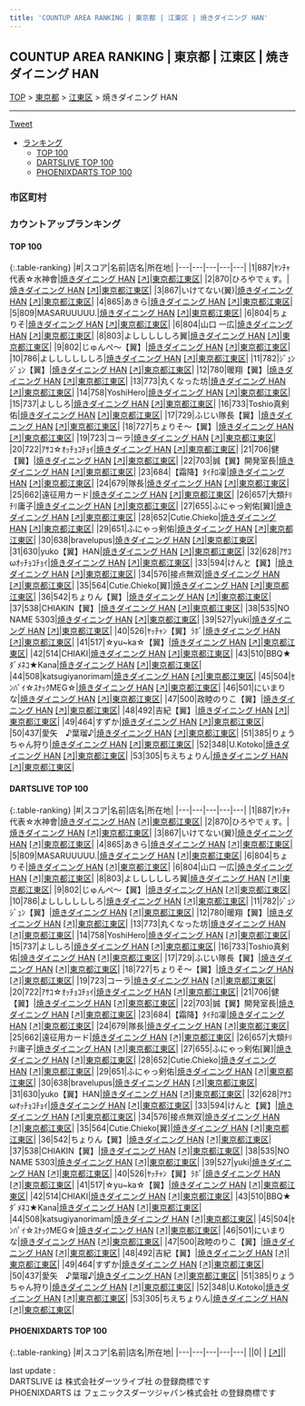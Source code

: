 ```yaml
---
title: 'COUNTUP AREA RANKING | 東京都 | 江東区 | 焼きダイニング HAN'
---
```

## COUNTUP AREA RANKING | 東京都 | 江東区 | 焼きダイニング HAN

[TOP](/darts/rank/) > [東京都](/darts/rank/東京都/) > [江東区](/darts/rank/東京都/江東区/) > 焼きダイニング HAN

___

<a href="https://twitter.com/share?ref_src=twsrc%5Etfw" data-text="COUNTUP AREA RANKING | 東京都江東区焼きダイニング HAN" class="twitter-share-button" data-hashtags="DARTSLIVE,PHOENIXDARTS,darts,ダーツ" data-show-count="false">Tweet</a>

* [ランキング](#カウントアップランキング)
    * [TOP 100](#top-100)
    * [DARTSLIVE TOP 100](#dartslive-top-100)
    * [PHOENIXDARTS TOP 100](#phoenixdarts-top-100)

### 市区町村

<ul>

</ul>

### カウントアップランキング

#### TOP 100



{:.table-ranking}
|#|スコア|名前|店名|所在地|
|---|---|---|---|---|
|1|887|<span class="rank-name-dl">ﾔﾝﾁｬ代表☆水神會</span>|<a href="/darts/rank/shops/5f47282a9f31ff1b774c926eb736cb5a.html">焼きダイニング HAN</a> <a href="https://search.dartslive.com/jp/shop/5f47282a9f31ff1b774c926eb736cb5a">[↗]</a>|<a href="/darts/rank/東京都/江東区">東京都江東区</a>|
|2|870|<span class="rank-name-dl">ひろやでぇす。</span>|<a href="/darts/rank/shops/5f47282a9f31ff1b774c926eb736cb5a.html">焼きダイニング HAN</a> <a href="https://search.dartslive.com/jp/shop/5f47282a9f31ff1b774c926eb736cb5a">[↗]</a>|<a href="/darts/rank/東京都/江東区">東京都江東区</a>|
|3|867|<span class="rank-name-dl">いけてない(翼)</span>|<a href="/darts/rank/shops/5f47282a9f31ff1b774c926eb736cb5a.html">焼きダイニング HAN</a> <a href="https://search.dartslive.com/jp/shop/5f47282a9f31ff1b774c926eb736cb5a">[↗]</a>|<a href="/darts/rank/東京都/江東区">東京都江東区</a>|
|4|865|<span class="rank-name-dl">あきら</span>|<a href="/darts/rank/shops/5f47282a9f31ff1b774c926eb736cb5a.html">焼きダイニング HAN</a> <a href="https://search.dartslive.com/jp/shop/5f47282a9f31ff1b774c926eb736cb5a">[↗]</a>|<a href="/darts/rank/東京都/江東区">東京都江東区</a>|
|5|809|<span class="rank-name-dl">MASARUUUUU.</span>|<a href="/darts/rank/shops/5f47282a9f31ff1b774c926eb736cb5a.html">焼きダイニング HAN</a> <a href="https://search.dartslive.com/jp/shop/5f47282a9f31ff1b774c926eb736cb5a">[↗]</a>|<a href="/darts/rank/東京都/江東区">東京都江東区</a>|
|6|804|<span class="rank-name-dl">ちょりそ</span>|<a href="/darts/rank/shops/5f47282a9f31ff1b774c926eb736cb5a.html">焼きダイニング HAN</a> <a href="https://search.dartslive.com/jp/shop/5f47282a9f31ff1b774c926eb736cb5a">[↗]</a>|<a href="/darts/rank/東京都/江東区">東京都江東区</a>|
|6|804|<span class="rank-name-dl">山口 一広</span>|<a href="/darts/rank/shops/5f47282a9f31ff1b774c926eb736cb5a.html">焼きダイニング HAN</a> <a href="https://search.dartslive.com/jp/shop/5f47282a9f31ff1b774c926eb736cb5a">[↗]</a>|<a href="/darts/rank/東京都/江東区">東京都江東区</a>|
|8|803|<span class="rank-name-dl">よしししししろ翼</span>|<a href="/darts/rank/shops/5f47282a9f31ff1b774c926eb736cb5a.html">焼きダイニング HAN</a> <a href="https://search.dartslive.com/jp/shop/5f47282a9f31ff1b774c926eb736cb5a">[↗]</a>|<a href="/darts/rank/東京都/江東区">東京都江東区</a>|
|9|802|<span class="rank-name-dl">じゅんぺ～【翼】</span>|<a href="/darts/rank/shops/5f47282a9f31ff1b774c926eb736cb5a.html">焼きダイニング HAN</a> <a href="https://search.dartslive.com/jp/shop/5f47282a9f31ff1b774c926eb736cb5a">[↗]</a>|<a href="/darts/rank/東京都/江東区">東京都江東区</a>|
|10|786|<span class="rank-name-dl">よししししししろ</span>|<a href="/darts/rank/shops/5f47282a9f31ff1b774c926eb736cb5a.html">焼きダイニング HAN</a> <a href="https://search.dartslive.com/jp/shop/5f47282a9f31ff1b774c926eb736cb5a">[↗]</a>|<a href="/darts/rank/東京都/江東区">東京都江東区</a>|
|11|782|<span class="rank-name-dl">ｼﾞｭﾝｼﾞｭﾝ【翼】</span>|<a href="/darts/rank/shops/5f47282a9f31ff1b774c926eb736cb5a.html">焼きダイニング HAN</a> <a href="https://search.dartslive.com/jp/shop/5f47282a9f31ff1b774c926eb736cb5a">[↗]</a>|<a href="/darts/rank/東京都/江東区">東京都江東区</a>|
|12|780|<span class="rank-name-dl">暖翔【翼】</span>|<a href="/darts/rank/shops/5f47282a9f31ff1b774c926eb736cb5a.html">焼きダイニング HAN</a> <a href="https://search.dartslive.com/jp/shop/5f47282a9f31ff1b774c926eb736cb5a">[↗]</a>|<a href="/darts/rank/東京都/江東区">東京都江東区</a>|
|13|773|<span class="rank-name-dl">丸くなった坊</span>|<a href="/darts/rank/shops/5f47282a9f31ff1b774c926eb736cb5a.html">焼きダイニング HAN</a> <a href="https://search.dartslive.com/jp/shop/5f47282a9f31ff1b774c926eb736cb5a">[↗]</a>|<a href="/darts/rank/東京都/江東区">東京都江東区</a>|
|14|758|<span class="rank-name-dl">YoshiHero</span>|<a href="/darts/rank/shops/5f47282a9f31ff1b774c926eb736cb5a.html">焼きダイニング HAN</a> <a href="https://search.dartslive.com/jp/shop/5f47282a9f31ff1b774c926eb736cb5a">[↗]</a>|<a href="/darts/rank/東京都/江東区">東京都江東区</a>|
|15|737|<span class="rank-name-dl">よししろ</span>|<a href="/darts/rank/shops/5f47282a9f31ff1b774c926eb736cb5a.html">焼きダイニング HAN</a> <a href="https://search.dartslive.com/jp/shop/5f47282a9f31ff1b774c926eb736cb5a">[↗]</a>|<a href="/darts/rank/東京都/江東区">東京都江東区</a>|
|16|733|<span class="rank-name-dl">Toshio真剣佑</span>|<a href="/darts/rank/shops/5f47282a9f31ff1b774c926eb736cb5a.html">焼きダイニング HAN</a> <a href="https://search.dartslive.com/jp/shop/5f47282a9f31ff1b774c926eb736cb5a">[↗]</a>|<a href="/darts/rank/東京都/江東区">東京都江東区</a>|
|17|729|<span class="rank-name-dl">ふじい隊長【翼】</span>|<a href="/darts/rank/shops/5f47282a9f31ff1b774c926eb736cb5a.html">焼きダイニング HAN</a> <a href="https://search.dartslive.com/jp/shop/5f47282a9f31ff1b774c926eb736cb5a">[↗]</a>|<a href="/darts/rank/東京都/江東区">東京都江東区</a>|
|18|727|<span class="rank-name-dl">ちょりそ～【翼】</span>|<a href="/darts/rank/shops/5f47282a9f31ff1b774c926eb736cb5a.html">焼きダイニング HAN</a> <a href="https://search.dartslive.com/jp/shop/5f47282a9f31ff1b774c926eb736cb5a">[↗]</a>|<a href="/darts/rank/東京都/江東区">東京都江東区</a>|
|19|723|<span class="rank-name-dl">コーラ</span>|<a href="/darts/rank/shops/5f47282a9f31ff1b774c926eb736cb5a.html">焼きダイニング HAN</a> <a href="https://search.dartslive.com/jp/shop/5f47282a9f31ff1b774c926eb736cb5a">[↗]</a>|<a href="/darts/rank/東京都/江東区">東京都江東区</a>|
|20|722|<span class="rank-name-dl">ｱｻｺ☆ｵｯﾁｮｺﾁｮｲ</span>|<a href="/darts/rank/shops/5f47282a9f31ff1b774c926eb736cb5a.html">焼きダイニング HAN</a> <a href="https://search.dartslive.com/jp/shop/5f47282a9f31ff1b774c926eb736cb5a">[↗]</a>|<a href="/darts/rank/東京都/江東区">東京都江東区</a>|
|21|706|<span class="rank-name-dl">健【翼】</span>|<a href="/darts/rank/shops/5f47282a9f31ff1b774c926eb736cb5a.html">焼きダイニング HAN</a> <a href="https://search.dartslive.com/jp/shop/5f47282a9f31ff1b774c926eb736cb5a">[↗]</a>|<a href="/darts/rank/東京都/江東区">東京都江東区</a>|
|22|703|<span class="rank-name-dl">誠【翼】開発室長</span>|<a href="/darts/rank/shops/5f47282a9f31ff1b774c926eb736cb5a.html">焼きダイニング HAN</a> <a href="https://search.dartslive.com/jp/shop/5f47282a9f31ff1b774c926eb736cb5a">[↗]</a>|<a href="/darts/rank/東京都/江東区">東京都江東区</a>|
|23|684|<span class="rank-name-dl">【霜降】ﾀｲﾁﾛ凜</span>|<a href="/darts/rank/shops/5f47282a9f31ff1b774c926eb736cb5a.html">焼きダイニング HAN</a> <a href="https://search.dartslive.com/jp/shop/5f47282a9f31ff1b774c926eb736cb5a">[↗]</a>|<a href="/darts/rank/東京都/江東区">東京都江東区</a>|
|24|679|<span class="rank-name-dl">隊長</span>|<a href="/darts/rank/shops/5f47282a9f31ff1b774c926eb736cb5a.html">焼きダイニング HAN</a> <a href="https://search.dartslive.com/jp/shop/5f47282a9f31ff1b774c926eb736cb5a">[↗]</a>|<a href="/darts/rank/東京都/江東区">東京都江東区</a>|
|25|662|<span class="rank-name-dl">遠征用カード</span>|<a href="/darts/rank/shops/5f47282a9f31ff1b774c926eb736cb5a.html">焼きダイニング HAN</a> <a href="https://search.dartslive.com/jp/shop/5f47282a9f31ff1b774c926eb736cb5a">[↗]</a>|<a href="/darts/rank/東京都/江東区">東京都江東区</a>|
|26|657|<span class="rank-name-dl">大類ﾁﾘﾁﾘ庸子</span>|<a href="/darts/rank/shops/5f47282a9f31ff1b774c926eb736cb5a.html">焼きダイニング HAN</a> <a href="https://search.dartslive.com/jp/shop/5f47282a9f31ff1b774c926eb736cb5a">[↗]</a>|<a href="/darts/rank/東京都/江東区">東京都江東区</a>|
|27|655|<span class="rank-name-dl">ふにゃっ剣佑[翼]</span>|<a href="/darts/rank/shops/5f47282a9f31ff1b774c926eb736cb5a.html">焼きダイニング HAN</a> <a href="https://search.dartslive.com/jp/shop/5f47282a9f31ff1b774c926eb736cb5a">[↗]</a>|<a href="/darts/rank/東京都/江東区">東京都江東区</a>|
|28|652|<span class="rank-name-dl">Cutie.Chieko</span>|<a href="/darts/rank/shops/5f47282a9f31ff1b774c926eb736cb5a.html">焼きダイニング HAN</a> <a href="https://search.dartslive.com/jp/shop/5f47282a9f31ff1b774c926eb736cb5a">[↗]</a>|<a href="/darts/rank/東京都/江東区">東京都江東区</a>|
|29|651|<span class="rank-name-dl">ふにゃっ剣佑</span>|<a href="/darts/rank/shops/5f47282a9f31ff1b774c926eb736cb5a.html">焼きダイニング HAN</a> <a href="https://search.dartslive.com/jp/shop/5f47282a9f31ff1b774c926eb736cb5a">[↗]</a>|<a href="/darts/rank/東京都/江東区">東京都江東区</a>|
|30|638|<span class="rank-name-dl">bravelupus</span>|<a href="/darts/rank/shops/5f47282a9f31ff1b774c926eb736cb5a.html">焼きダイニング HAN</a> <a href="https://search.dartslive.com/jp/shop/5f47282a9f31ff1b774c926eb736cb5a">[↗]</a>|<a href="/darts/rank/東京都/江東区">東京都江東区</a>|
|31|630|<span class="rank-name-dl">yuko【翼】HAN</span>|<a href="/darts/rank/shops/5f47282a9f31ff1b774c926eb736cb5a.html">焼きダイニング HAN</a> <a href="https://search.dartslive.com/jp/shop/5f47282a9f31ff1b774c926eb736cb5a">[↗]</a>|<a href="/darts/rank/東京都/江東区">東京都江東区</a>|
|32|628|<span class="rank-name-dl">ｱｻｺωｵｯﾁｮｺﾁｮｲ</span>|<a href="/darts/rank/shops/5f47282a9f31ff1b774c926eb736cb5a.html">焼きダイニング HAN</a> <a href="https://search.dartslive.com/jp/shop/5f47282a9f31ff1b774c926eb736cb5a">[↗]</a>|<a href="/darts/rank/東京都/江東区">東京都江東区</a>|
|33|594|<span class="rank-name-dl">けんと【翼】</span>|<a href="/darts/rank/shops/5f47282a9f31ff1b774c926eb736cb5a.html">焼きダイニング HAN</a> <a href="https://search.dartslive.com/jp/shop/5f47282a9f31ff1b774c926eb736cb5a">[↗]</a>|<a href="/darts/rank/東京都/江東区">東京都江東区</a>|
|34|576|<span class="rank-name-dl">接点無双</span>|<a href="/darts/rank/shops/5f47282a9f31ff1b774c926eb736cb5a.html">焼きダイニング HAN</a> <a href="https://search.dartslive.com/jp/shop/5f47282a9f31ff1b774c926eb736cb5a">[↗]</a>|<a href="/darts/rank/東京都/江東区">東京都江東区</a>|
|35|564|<span class="rank-name-dl">Cutie.Chieko[翼]</span>|<a href="/darts/rank/shops/5f47282a9f31ff1b774c926eb736cb5a.html">焼きダイニング HAN</a> <a href="https://search.dartslive.com/jp/shop/5f47282a9f31ff1b774c926eb736cb5a">[↗]</a>|<a href="/darts/rank/東京都/江東区">東京都江東区</a>|
|36|542|<span class="rank-name-dl">ちょりん【翼】</span>|<a href="/darts/rank/shops/5f47282a9f31ff1b774c926eb736cb5a.html">焼きダイニング HAN</a> <a href="https://search.dartslive.com/jp/shop/5f47282a9f31ff1b774c926eb736cb5a">[↗]</a>|<a href="/darts/rank/東京都/江東区">東京都江東区</a>|
|37|538|<span class="rank-name-dl">CHIAKIN【翼】</span>|<a href="/darts/rank/shops/5f47282a9f31ff1b774c926eb736cb5a.html">焼きダイニング HAN</a> <a href="https://search.dartslive.com/jp/shop/5f47282a9f31ff1b774c926eb736cb5a">[↗]</a>|<a href="/darts/rank/東京都/江東区">東京都江東区</a>|
|38|535|<span class="rank-name-dl">NO NAME 5303</span>|<a href="/darts/rank/shops/5f47282a9f31ff1b774c926eb736cb5a.html">焼きダイニング HAN</a> <a href="https://search.dartslive.com/jp/shop/5f47282a9f31ff1b774c926eb736cb5a">[↗]</a>|<a href="/darts/rank/東京都/江東区">東京都江東区</a>|
|39|527|<span class="rank-name-dl">yuki</span>|<a href="/darts/rank/shops/5f47282a9f31ff1b774c926eb736cb5a.html">焼きダイニング HAN</a> <a href="https://search.dartslive.com/jp/shop/5f47282a9f31ff1b774c926eb736cb5a">[↗]</a>|<a href="/darts/rank/東京都/江東区">東京都江東区</a>|
|40|526|<span class="rank-name-dl">ﾔｯﾁｬﾝ【翼】ﾗﾎﾞ</span>|<a href="/darts/rank/shops/5f47282a9f31ff1b774c926eb736cb5a.html">焼きダイニング HAN</a> <a href="https://search.dartslive.com/jp/shop/5f47282a9f31ff1b774c926eb736cb5a">[↗]</a>|<a href="/darts/rank/東京都/江東区">東京都江東区</a>|
|41|517|<span class="rank-name-dl">☆yu~ka☆【翼】</span>|<a href="/darts/rank/shops/5f47282a9f31ff1b774c926eb736cb5a.html">焼きダイニング HAN</a> <a href="https://search.dartslive.com/jp/shop/5f47282a9f31ff1b774c926eb736cb5a">[↗]</a>|<a href="/darts/rank/東京都/江東区">東京都江東区</a>|
|42|514|<span class="rank-name-dl">CHIAKI</span>|<a href="/darts/rank/shops/5f47282a9f31ff1b774c926eb736cb5a.html">焼きダイニング HAN</a> <a href="https://search.dartslive.com/jp/shop/5f47282a9f31ff1b774c926eb736cb5a">[↗]</a>|<a href="/darts/rank/東京都/江東区">東京都江東区</a>|
|43|510|<span class="rank-name-dl">BBQ★ﾀﾞﾒﾈｺ★Kana</span>|<a href="/darts/rank/shops/5f47282a9f31ff1b774c926eb736cb5a.html">焼きダイニング HAN</a> <a href="https://search.dartslive.com/jp/shop/5f47282a9f31ff1b774c926eb736cb5a">[↗]</a>|<a href="/darts/rank/東京都/江東区">東京都江東区</a>|
|44|508|<span class="rank-name-dl">katsugiyanorimam</span>|<a href="/darts/rank/shops/5f47282a9f31ff1b774c926eb736cb5a.html">焼きダイニング HAN</a> <a href="https://search.dartslive.com/jp/shop/5f47282a9f31ff1b774c926eb736cb5a">[↗]</a>|<a href="/darts/rank/東京都/江東区">東京都江東区</a>|
|45|504|<span class="rank-name-dl">ｾﾝﾊﾟｲ☆ｽﾅｯｸMEG☆</span>|<a href="/darts/rank/shops/5f47282a9f31ff1b774c926eb736cb5a.html">焼きダイニング HAN</a> <a href="https://search.dartslive.com/jp/shop/5f47282a9f31ff1b774c926eb736cb5a">[↗]</a>|<a href="/darts/rank/東京都/江東区">東京都江東区</a>|
|46|501|<span class="rank-name-dl">にいまりな</span>|<a href="/darts/rank/shops/5f47282a9f31ff1b774c926eb736cb5a.html">焼きダイニング HAN</a> <a href="https://search.dartslive.com/jp/shop/5f47282a9f31ff1b774c926eb736cb5a">[↗]</a>|<a href="/darts/rank/東京都/江東区">東京都江東区</a>|
|47|500|<span class="rank-name-dl">政睦のりこ【翼】</span>|<a href="/darts/rank/shops/5f47282a9f31ff1b774c926eb736cb5a.html">焼きダイニング HAN</a> <a href="https://search.dartslive.com/jp/shop/5f47282a9f31ff1b774c926eb736cb5a">[↗]</a>|<a href="/darts/rank/東京都/江東区">東京都江東区</a>|
|48|492|<span class="rank-name-dl">吉紀【翼】</span>|<a href="/darts/rank/shops/5f47282a9f31ff1b774c926eb736cb5a.html">焼きダイニング HAN</a> <a href="https://search.dartslive.com/jp/shop/5f47282a9f31ff1b774c926eb736cb5a">[↗]</a>|<a href="/darts/rank/東京都/江東区">東京都江東区</a>|
|49|464|<span class="rank-name-dl">すずか</span>|<a href="/darts/rank/shops/5f47282a9f31ff1b774c926eb736cb5a.html">焼きダイニング HAN</a> <a href="https://search.dartslive.com/jp/shop/5f47282a9f31ff1b774c926eb736cb5a">[↗]</a>|<a href="/darts/rank/東京都/江東区">東京都江東区</a>|
|50|437|<span class="rank-name-dl">愛矢　♪葉瑠♪</span>|<a href="/darts/rank/shops/5f47282a9f31ff1b774c926eb736cb5a.html">焼きダイニング HAN</a> <a href="https://search.dartslive.com/jp/shop/5f47282a9f31ff1b774c926eb736cb5a">[↗]</a>|<a href="/darts/rank/東京都/江東区">東京都江東区</a>|
|51|385|<span class="rank-name-dl">りょうちゃん狩り</span>|<a href="/darts/rank/shops/5f47282a9f31ff1b774c926eb736cb5a.html">焼きダイニング HAN</a> <a href="https://search.dartslive.com/jp/shop/5f47282a9f31ff1b774c926eb736cb5a">[↗]</a>|<a href="/darts/rank/東京都/江東区">東京都江東区</a>|
|52|348|<span class="rank-name-dl">U.Kotoko</span>|<a href="/darts/rank/shops/5f47282a9f31ff1b774c926eb736cb5a.html">焼きダイニング HAN</a> <a href="https://search.dartslive.com/jp/shop/5f47282a9f31ff1b774c926eb736cb5a">[↗]</a>|<a href="/darts/rank/東京都/江東区">東京都江東区</a>|
|53|305|<span class="rank-name-dl">ちえちょりん</span>|<a href="/darts/rank/shops/5f47282a9f31ff1b774c926eb736cb5a.html">焼きダイニング HAN</a> <a href="https://search.dartslive.com/jp/shop/5f47282a9f31ff1b774c926eb736cb5a">[↗]</a>|<a href="/darts/rank/東京都/江東区">東京都江東区</a>|


#### DARTSLIVE TOP 100



{:.table-ranking}
|#|スコア|名前|店名|所在地|
|---|---|---|---|---|
|1|887|<span class="rank-name-dl">ﾔﾝﾁｬ代表☆水神會</span>|<a href="/darts/rank/shops/5f47282a9f31ff1b774c926eb736cb5a.html">焼きダイニング HAN</a> <a href="https://search.dartslive.com/jp/shop/5f47282a9f31ff1b774c926eb736cb5a">[↗]</a>|<a href="/darts/rank/東京都/江東区">東京都江東区</a>|
|2|870|<span class="rank-name-dl">ひろやでぇす。</span>|<a href="/darts/rank/shops/5f47282a9f31ff1b774c926eb736cb5a.html">焼きダイニング HAN</a> <a href="https://search.dartslive.com/jp/shop/5f47282a9f31ff1b774c926eb736cb5a">[↗]</a>|<a href="/darts/rank/東京都/江東区">東京都江東区</a>|
|3|867|<span class="rank-name-dl">いけてない(翼)</span>|<a href="/darts/rank/shops/5f47282a9f31ff1b774c926eb736cb5a.html">焼きダイニング HAN</a> <a href="https://search.dartslive.com/jp/shop/5f47282a9f31ff1b774c926eb736cb5a">[↗]</a>|<a href="/darts/rank/東京都/江東区">東京都江東区</a>|
|4|865|<span class="rank-name-dl">あきら</span>|<a href="/darts/rank/shops/5f47282a9f31ff1b774c926eb736cb5a.html">焼きダイニング HAN</a> <a href="https://search.dartslive.com/jp/shop/5f47282a9f31ff1b774c926eb736cb5a">[↗]</a>|<a href="/darts/rank/東京都/江東区">東京都江東区</a>|
|5|809|<span class="rank-name-dl">MASARUUUUU.</span>|<a href="/darts/rank/shops/5f47282a9f31ff1b774c926eb736cb5a.html">焼きダイニング HAN</a> <a href="https://search.dartslive.com/jp/shop/5f47282a9f31ff1b774c926eb736cb5a">[↗]</a>|<a href="/darts/rank/東京都/江東区">東京都江東区</a>|
|6|804|<span class="rank-name-dl">ちょりそ</span>|<a href="/darts/rank/shops/5f47282a9f31ff1b774c926eb736cb5a.html">焼きダイニング HAN</a> <a href="https://search.dartslive.com/jp/shop/5f47282a9f31ff1b774c926eb736cb5a">[↗]</a>|<a href="/darts/rank/東京都/江東区">東京都江東区</a>|
|6|804|<span class="rank-name-dl">山口 一広</span>|<a href="/darts/rank/shops/5f47282a9f31ff1b774c926eb736cb5a.html">焼きダイニング HAN</a> <a href="https://search.dartslive.com/jp/shop/5f47282a9f31ff1b774c926eb736cb5a">[↗]</a>|<a href="/darts/rank/東京都/江東区">東京都江東区</a>|
|8|803|<span class="rank-name-dl">よしししししろ翼</span>|<a href="/darts/rank/shops/5f47282a9f31ff1b774c926eb736cb5a.html">焼きダイニング HAN</a> <a href="https://search.dartslive.com/jp/shop/5f47282a9f31ff1b774c926eb736cb5a">[↗]</a>|<a href="/darts/rank/東京都/江東区">東京都江東区</a>|
|9|802|<span class="rank-name-dl">じゅんぺ～【翼】</span>|<a href="/darts/rank/shops/5f47282a9f31ff1b774c926eb736cb5a.html">焼きダイニング HAN</a> <a href="https://search.dartslive.com/jp/shop/5f47282a9f31ff1b774c926eb736cb5a">[↗]</a>|<a href="/darts/rank/東京都/江東区">東京都江東区</a>|
|10|786|<span class="rank-name-dl">よししししししろ</span>|<a href="/darts/rank/shops/5f47282a9f31ff1b774c926eb736cb5a.html">焼きダイニング HAN</a> <a href="https://search.dartslive.com/jp/shop/5f47282a9f31ff1b774c926eb736cb5a">[↗]</a>|<a href="/darts/rank/東京都/江東区">東京都江東区</a>|
|11|782|<span class="rank-name-dl">ｼﾞｭﾝｼﾞｭﾝ【翼】</span>|<a href="/darts/rank/shops/5f47282a9f31ff1b774c926eb736cb5a.html">焼きダイニング HAN</a> <a href="https://search.dartslive.com/jp/shop/5f47282a9f31ff1b774c926eb736cb5a">[↗]</a>|<a href="/darts/rank/東京都/江東区">東京都江東区</a>|
|12|780|<span class="rank-name-dl">暖翔【翼】</span>|<a href="/darts/rank/shops/5f47282a9f31ff1b774c926eb736cb5a.html">焼きダイニング HAN</a> <a href="https://search.dartslive.com/jp/shop/5f47282a9f31ff1b774c926eb736cb5a">[↗]</a>|<a href="/darts/rank/東京都/江東区">東京都江東区</a>|
|13|773|<span class="rank-name-dl">丸くなった坊</span>|<a href="/darts/rank/shops/5f47282a9f31ff1b774c926eb736cb5a.html">焼きダイニング HAN</a> <a href="https://search.dartslive.com/jp/shop/5f47282a9f31ff1b774c926eb736cb5a">[↗]</a>|<a href="/darts/rank/東京都/江東区">東京都江東区</a>|
|14|758|<span class="rank-name-dl">YoshiHero</span>|<a href="/darts/rank/shops/5f47282a9f31ff1b774c926eb736cb5a.html">焼きダイニング HAN</a> <a href="https://search.dartslive.com/jp/shop/5f47282a9f31ff1b774c926eb736cb5a">[↗]</a>|<a href="/darts/rank/東京都/江東区">東京都江東区</a>|
|15|737|<span class="rank-name-dl">よししろ</span>|<a href="/darts/rank/shops/5f47282a9f31ff1b774c926eb736cb5a.html">焼きダイニング HAN</a> <a href="https://search.dartslive.com/jp/shop/5f47282a9f31ff1b774c926eb736cb5a">[↗]</a>|<a href="/darts/rank/東京都/江東区">東京都江東区</a>|
|16|733|<span class="rank-name-dl">Toshio真剣佑</span>|<a href="/darts/rank/shops/5f47282a9f31ff1b774c926eb736cb5a.html">焼きダイニング HAN</a> <a href="https://search.dartslive.com/jp/shop/5f47282a9f31ff1b774c926eb736cb5a">[↗]</a>|<a href="/darts/rank/東京都/江東区">東京都江東区</a>|
|17|729|<span class="rank-name-dl">ふじい隊長【翼】</span>|<a href="/darts/rank/shops/5f47282a9f31ff1b774c926eb736cb5a.html">焼きダイニング HAN</a> <a href="https://search.dartslive.com/jp/shop/5f47282a9f31ff1b774c926eb736cb5a">[↗]</a>|<a href="/darts/rank/東京都/江東区">東京都江東区</a>|
|18|727|<span class="rank-name-dl">ちょりそ～【翼】</span>|<a href="/darts/rank/shops/5f47282a9f31ff1b774c926eb736cb5a.html">焼きダイニング HAN</a> <a href="https://search.dartslive.com/jp/shop/5f47282a9f31ff1b774c926eb736cb5a">[↗]</a>|<a href="/darts/rank/東京都/江東区">東京都江東区</a>|
|19|723|<span class="rank-name-dl">コーラ</span>|<a href="/darts/rank/shops/5f47282a9f31ff1b774c926eb736cb5a.html">焼きダイニング HAN</a> <a href="https://search.dartslive.com/jp/shop/5f47282a9f31ff1b774c926eb736cb5a">[↗]</a>|<a href="/darts/rank/東京都/江東区">東京都江東区</a>|
|20|722|<span class="rank-name-dl">ｱｻｺ☆ｵｯﾁｮｺﾁｮｲ</span>|<a href="/darts/rank/shops/5f47282a9f31ff1b774c926eb736cb5a.html">焼きダイニング HAN</a> <a href="https://search.dartslive.com/jp/shop/5f47282a9f31ff1b774c926eb736cb5a">[↗]</a>|<a href="/darts/rank/東京都/江東区">東京都江東区</a>|
|21|706|<span class="rank-name-dl">健【翼】</span>|<a href="/darts/rank/shops/5f47282a9f31ff1b774c926eb736cb5a.html">焼きダイニング HAN</a> <a href="https://search.dartslive.com/jp/shop/5f47282a9f31ff1b774c926eb736cb5a">[↗]</a>|<a href="/darts/rank/東京都/江東区">東京都江東区</a>|
|22|703|<span class="rank-name-dl">誠【翼】開発室長</span>|<a href="/darts/rank/shops/5f47282a9f31ff1b774c926eb736cb5a.html">焼きダイニング HAN</a> <a href="https://search.dartslive.com/jp/shop/5f47282a9f31ff1b774c926eb736cb5a">[↗]</a>|<a href="/darts/rank/東京都/江東区">東京都江東区</a>|
|23|684|<span class="rank-name-dl">【霜降】ﾀｲﾁﾛ凜</span>|<a href="/darts/rank/shops/5f47282a9f31ff1b774c926eb736cb5a.html">焼きダイニング HAN</a> <a href="https://search.dartslive.com/jp/shop/5f47282a9f31ff1b774c926eb736cb5a">[↗]</a>|<a href="/darts/rank/東京都/江東区">東京都江東区</a>|
|24|679|<span class="rank-name-dl">隊長</span>|<a href="/darts/rank/shops/5f47282a9f31ff1b774c926eb736cb5a.html">焼きダイニング HAN</a> <a href="https://search.dartslive.com/jp/shop/5f47282a9f31ff1b774c926eb736cb5a">[↗]</a>|<a href="/darts/rank/東京都/江東区">東京都江東区</a>|
|25|662|<span class="rank-name-dl">遠征用カード</span>|<a href="/darts/rank/shops/5f47282a9f31ff1b774c926eb736cb5a.html">焼きダイニング HAN</a> <a href="https://search.dartslive.com/jp/shop/5f47282a9f31ff1b774c926eb736cb5a">[↗]</a>|<a href="/darts/rank/東京都/江東区">東京都江東区</a>|
|26|657|<span class="rank-name-dl">大類ﾁﾘﾁﾘ庸子</span>|<a href="/darts/rank/shops/5f47282a9f31ff1b774c926eb736cb5a.html">焼きダイニング HAN</a> <a href="https://search.dartslive.com/jp/shop/5f47282a9f31ff1b774c926eb736cb5a">[↗]</a>|<a href="/darts/rank/東京都/江東区">東京都江東区</a>|
|27|655|<span class="rank-name-dl">ふにゃっ剣佑[翼]</span>|<a href="/darts/rank/shops/5f47282a9f31ff1b774c926eb736cb5a.html">焼きダイニング HAN</a> <a href="https://search.dartslive.com/jp/shop/5f47282a9f31ff1b774c926eb736cb5a">[↗]</a>|<a href="/darts/rank/東京都/江東区">東京都江東区</a>|
|28|652|<span class="rank-name-dl">Cutie.Chieko</span>|<a href="/darts/rank/shops/5f47282a9f31ff1b774c926eb736cb5a.html">焼きダイニング HAN</a> <a href="https://search.dartslive.com/jp/shop/5f47282a9f31ff1b774c926eb736cb5a">[↗]</a>|<a href="/darts/rank/東京都/江東区">東京都江東区</a>|
|29|651|<span class="rank-name-dl">ふにゃっ剣佑</span>|<a href="/darts/rank/shops/5f47282a9f31ff1b774c926eb736cb5a.html">焼きダイニング HAN</a> <a href="https://search.dartslive.com/jp/shop/5f47282a9f31ff1b774c926eb736cb5a">[↗]</a>|<a href="/darts/rank/東京都/江東区">東京都江東区</a>|
|30|638|<span class="rank-name-dl">bravelupus</span>|<a href="/darts/rank/shops/5f47282a9f31ff1b774c926eb736cb5a.html">焼きダイニング HAN</a> <a href="https://search.dartslive.com/jp/shop/5f47282a9f31ff1b774c926eb736cb5a">[↗]</a>|<a href="/darts/rank/東京都/江東区">東京都江東区</a>|
|31|630|<span class="rank-name-dl">yuko【翼】HAN</span>|<a href="/darts/rank/shops/5f47282a9f31ff1b774c926eb736cb5a.html">焼きダイニング HAN</a> <a href="https://search.dartslive.com/jp/shop/5f47282a9f31ff1b774c926eb736cb5a">[↗]</a>|<a href="/darts/rank/東京都/江東区">東京都江東区</a>|
|32|628|<span class="rank-name-dl">ｱｻｺωｵｯﾁｮｺﾁｮｲ</span>|<a href="/darts/rank/shops/5f47282a9f31ff1b774c926eb736cb5a.html">焼きダイニング HAN</a> <a href="https://search.dartslive.com/jp/shop/5f47282a9f31ff1b774c926eb736cb5a">[↗]</a>|<a href="/darts/rank/東京都/江東区">東京都江東区</a>|
|33|594|<span class="rank-name-dl">けんと【翼】</span>|<a href="/darts/rank/shops/5f47282a9f31ff1b774c926eb736cb5a.html">焼きダイニング HAN</a> <a href="https://search.dartslive.com/jp/shop/5f47282a9f31ff1b774c926eb736cb5a">[↗]</a>|<a href="/darts/rank/東京都/江東区">東京都江東区</a>|
|34|576|<span class="rank-name-dl">接点無双</span>|<a href="/darts/rank/shops/5f47282a9f31ff1b774c926eb736cb5a.html">焼きダイニング HAN</a> <a href="https://search.dartslive.com/jp/shop/5f47282a9f31ff1b774c926eb736cb5a">[↗]</a>|<a href="/darts/rank/東京都/江東区">東京都江東区</a>|
|35|564|<span class="rank-name-dl">Cutie.Chieko[翼]</span>|<a href="/darts/rank/shops/5f47282a9f31ff1b774c926eb736cb5a.html">焼きダイニング HAN</a> <a href="https://search.dartslive.com/jp/shop/5f47282a9f31ff1b774c926eb736cb5a">[↗]</a>|<a href="/darts/rank/東京都/江東区">東京都江東区</a>|
|36|542|<span class="rank-name-dl">ちょりん【翼】</span>|<a href="/darts/rank/shops/5f47282a9f31ff1b774c926eb736cb5a.html">焼きダイニング HAN</a> <a href="https://search.dartslive.com/jp/shop/5f47282a9f31ff1b774c926eb736cb5a">[↗]</a>|<a href="/darts/rank/東京都/江東区">東京都江東区</a>|
|37|538|<span class="rank-name-dl">CHIAKIN【翼】</span>|<a href="/darts/rank/shops/5f47282a9f31ff1b774c926eb736cb5a.html">焼きダイニング HAN</a> <a href="https://search.dartslive.com/jp/shop/5f47282a9f31ff1b774c926eb736cb5a">[↗]</a>|<a href="/darts/rank/東京都/江東区">東京都江東区</a>|
|38|535|<span class="rank-name-dl">NO NAME 5303</span>|<a href="/darts/rank/shops/5f47282a9f31ff1b774c926eb736cb5a.html">焼きダイニング HAN</a> <a href="https://search.dartslive.com/jp/shop/5f47282a9f31ff1b774c926eb736cb5a">[↗]</a>|<a href="/darts/rank/東京都/江東区">東京都江東区</a>|
|39|527|<span class="rank-name-dl">yuki</span>|<a href="/darts/rank/shops/5f47282a9f31ff1b774c926eb736cb5a.html">焼きダイニング HAN</a> <a href="https://search.dartslive.com/jp/shop/5f47282a9f31ff1b774c926eb736cb5a">[↗]</a>|<a href="/darts/rank/東京都/江東区">東京都江東区</a>|
|40|526|<span class="rank-name-dl">ﾔｯﾁｬﾝ【翼】ﾗﾎﾞ</span>|<a href="/darts/rank/shops/5f47282a9f31ff1b774c926eb736cb5a.html">焼きダイニング HAN</a> <a href="https://search.dartslive.com/jp/shop/5f47282a9f31ff1b774c926eb736cb5a">[↗]</a>|<a href="/darts/rank/東京都/江東区">東京都江東区</a>|
|41|517|<span class="rank-name-dl">☆yu~ka☆【翼】</span>|<a href="/darts/rank/shops/5f47282a9f31ff1b774c926eb736cb5a.html">焼きダイニング HAN</a> <a href="https://search.dartslive.com/jp/shop/5f47282a9f31ff1b774c926eb736cb5a">[↗]</a>|<a href="/darts/rank/東京都/江東区">東京都江東区</a>|
|42|514|<span class="rank-name-dl">CHIAKI</span>|<a href="/darts/rank/shops/5f47282a9f31ff1b774c926eb736cb5a.html">焼きダイニング HAN</a> <a href="https://search.dartslive.com/jp/shop/5f47282a9f31ff1b774c926eb736cb5a">[↗]</a>|<a href="/darts/rank/東京都/江東区">東京都江東区</a>|
|43|510|<span class="rank-name-dl">BBQ★ﾀﾞﾒﾈｺ★Kana</span>|<a href="/darts/rank/shops/5f47282a9f31ff1b774c926eb736cb5a.html">焼きダイニング HAN</a> <a href="https://search.dartslive.com/jp/shop/5f47282a9f31ff1b774c926eb736cb5a">[↗]</a>|<a href="/darts/rank/東京都/江東区">東京都江東区</a>|
|44|508|<span class="rank-name-dl">katsugiyanorimam</span>|<a href="/darts/rank/shops/5f47282a9f31ff1b774c926eb736cb5a.html">焼きダイニング HAN</a> <a href="https://search.dartslive.com/jp/shop/5f47282a9f31ff1b774c926eb736cb5a">[↗]</a>|<a href="/darts/rank/東京都/江東区">東京都江東区</a>|
|45|504|<span class="rank-name-dl">ｾﾝﾊﾟｲ☆ｽﾅｯｸMEG☆</span>|<a href="/darts/rank/shops/5f47282a9f31ff1b774c926eb736cb5a.html">焼きダイニング HAN</a> <a href="https://search.dartslive.com/jp/shop/5f47282a9f31ff1b774c926eb736cb5a">[↗]</a>|<a href="/darts/rank/東京都/江東区">東京都江東区</a>|
|46|501|<span class="rank-name-dl">にいまりな</span>|<a href="/darts/rank/shops/5f47282a9f31ff1b774c926eb736cb5a.html">焼きダイニング HAN</a> <a href="https://search.dartslive.com/jp/shop/5f47282a9f31ff1b774c926eb736cb5a">[↗]</a>|<a href="/darts/rank/東京都/江東区">東京都江東区</a>|
|47|500|<span class="rank-name-dl">政睦のりこ【翼】</span>|<a href="/darts/rank/shops/5f47282a9f31ff1b774c926eb736cb5a.html">焼きダイニング HAN</a> <a href="https://search.dartslive.com/jp/shop/5f47282a9f31ff1b774c926eb736cb5a">[↗]</a>|<a href="/darts/rank/東京都/江東区">東京都江東区</a>|
|48|492|<span class="rank-name-dl">吉紀【翼】</span>|<a href="/darts/rank/shops/5f47282a9f31ff1b774c926eb736cb5a.html">焼きダイニング HAN</a> <a href="https://search.dartslive.com/jp/shop/5f47282a9f31ff1b774c926eb736cb5a">[↗]</a>|<a href="/darts/rank/東京都/江東区">東京都江東区</a>|
|49|464|<span class="rank-name-dl">すずか</span>|<a href="/darts/rank/shops/5f47282a9f31ff1b774c926eb736cb5a.html">焼きダイニング HAN</a> <a href="https://search.dartslive.com/jp/shop/5f47282a9f31ff1b774c926eb736cb5a">[↗]</a>|<a href="/darts/rank/東京都/江東区">東京都江東区</a>|
|50|437|<span class="rank-name-dl">愛矢　♪葉瑠♪</span>|<a href="/darts/rank/shops/5f47282a9f31ff1b774c926eb736cb5a.html">焼きダイニング HAN</a> <a href="https://search.dartslive.com/jp/shop/5f47282a9f31ff1b774c926eb736cb5a">[↗]</a>|<a href="/darts/rank/東京都/江東区">東京都江東区</a>|
|51|385|<span class="rank-name-dl">りょうちゃん狩り</span>|<a href="/darts/rank/shops/5f47282a9f31ff1b774c926eb736cb5a.html">焼きダイニング HAN</a> <a href="https://search.dartslive.com/jp/shop/5f47282a9f31ff1b774c926eb736cb5a">[↗]</a>|<a href="/darts/rank/東京都/江東区">東京都江東区</a>|
|52|348|<span class="rank-name-dl">U.Kotoko</span>|<a href="/darts/rank/shops/5f47282a9f31ff1b774c926eb736cb5a.html">焼きダイニング HAN</a> <a href="https://search.dartslive.com/jp/shop/5f47282a9f31ff1b774c926eb736cb5a">[↗]</a>|<a href="/darts/rank/東京都/江東区">東京都江東区</a>|
|53|305|<span class="rank-name-dl">ちえちょりん</span>|<a href="/darts/rank/shops/5f47282a9f31ff1b774c926eb736cb5a.html">焼きダイニング HAN</a> <a href="https://search.dartslive.com/jp/shop/5f47282a9f31ff1b774c926eb736cb5a">[↗]</a>|<a href="/darts/rank/東京都/江東区">東京都江東区</a>|


#### PHOENIXDARTS TOP 100



{:.table-ranking}
|#|スコア|名前|店名|所在地|
|---|---|---|---|---|
||0|<span class="rank-name-dl"> </span>|<a href="/darts/rank/shops/.html"></a> <a href="">[↗]</a>|<a href="/darts/rank//"></a>|


<div class="footer border-top border-gray-light mt-5 pt-3 text-right text-gray">
    last update : <span style="font-weight: italic" id="foot_last_modified"></span><br />
    DARTSLIVE は 株式会社ダーツライブ社 の登録商標です<br />
    PHOENIXDARTS は フェニックスダーツジャパン株式会社 の登録商標です<br />
</div>

<script src="https://cdnjs.cloudflare.com/ajax/libs/jquery.tablesorter/2.31.3/js/jquery.tablesorter.min.js" integrity="sha512-qzgd5cYSZcosqpzpn7zF2ZId8f/8CHmFKZ8j7mU4OUXTNRd5g+ZHBPsgKEwoqxCtdQvExE5LprwwPAgoicguNg==" crossorigin="anonymous" referrerpolicy="no-referrer"></script>
<link rel="stylesheet" href="https://cdnjs.cloudflare.com/ajax/libs/jquery.tablesorter/2.31.3/css/theme.default.min.css" integrity="sha512-wghhOJkjQX0Lh3NSWvNKeZ0ZpNn+SPVXX1Qyc9OCaogADktxrBiBdKGDoqVUOyhStvMBmJQ8ZdMHiR3wuEq8+w==" crossorigin="anonymous" referrerpolicy="no-referrer" />
<script>
$(function() {
    $(".table-ranking").tablesorter({sortList:[[0, 0]]});
    $("#foot_last_modified").text(formatDate(new Date(document.lastModified), 'yyyy-MM-dd HH:mm:ss'));
});
</script>

<script async src="https://platform.twitter.com/widgets.js" charset="utf-8"></script>